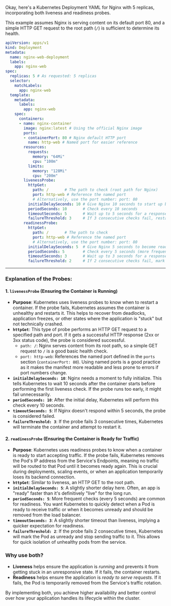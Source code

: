 Okay, here's a Kubernetes Deployment YAML for Nginx with 5 replicas, incorporating both liveness and readiness probes.

This example assumes Nginx is serving content on its default port 80, and a simple HTTP GET request to the root path (`/`) is sufficient to determine its health.

```yaml
apiVersion: apps/v1
kind: Deployment
metadata:
  name: nginx-web-deployment
  labels:
    app: nginx-web
spec:
  replicas: 5 # As requested: 5 replicas
  selector:
    matchLabels:
      app: nginx-web
  template:
    metadata:
      labels:
        app: nginx-web
    spec:
      containers:
      - name: nginx-container
        image: nginx:latest # Using the official Nginx image
        ports:
        - containerPort: 80 # Nginx default HTTP port
          name: http-web # Named port for easier reference
        resources:
          requests:
            memory: "64Mi"
            cpu: "100m"
          limits:
            memory: "128Mi"
            cpu: "200m"
        livenessProbe:
          httpGet:
            path: /       # The path to check (root path for Nginx)
            port: http-web # Reference the named port
            # Alternatively, use the port number: port: 80
          initialDelaySeconds: 10 # Give Nginx 10 seconds to start up before first check
          periodSeconds: 10       # Check every 10 seconds
          timeoutSeconds: 5       # Wait up to 5 seconds for a response
          failureThreshold: 3     # If 3 consecutive checks fail, restart the container
        readinessProbe:
          httpGet:
            path: /       # The path to check
            port: http-web # Reference the named port
            # Alternatively, use the port number: port: 80
          initialDelaySeconds: 5  # Give Nginx 5 seconds to become ready before first check
          periodSeconds: 5        # Check every 5 seconds (more frequent for readiness)
          timeoutSeconds: 3       # Wait up to 3 seconds for a response
          failureThreshold: 2     # If 2 consecutive checks fail, mark as unready (remove from service endpoints)
```

---

### **Explanation of the Probes:**

#### **1. `livenessProbe` (Ensuring the Container is Running)**

*   **Purpose**: Kubernetes uses liveness probes to know when to restart a container. If the probe fails, Kubernetes assumes the container is unhealthy and restarts it. This helps to recover from deadlocks, application freezes, or other states where the application is "stuck" but not technically crashed.
*   **`httpGet`**: This type of probe performs an HTTP GET request to a specified path and port. If it gets a successful HTTP response (2xx or 3xx status code), the probe is considered successful.
    *   `path: /`: Nginx serves content from its root path, so a simple GET request to `/` is a good basic health check.
    *   `port: http-web`: References the named port defined in the `ports` section (`containerPort: 80`). Using named ports is a good practice as it makes the manifest more readable and less prone to errors if port numbers change.
*   **`initialDelaySeconds: 10`**: Nginx needs a moment to fully initialize. This tells Kubernetes to wait 10 seconds after the container starts before performing the first liveness check. If the probe runs too early, it might fail unnecessarily.
*   **`periodSeconds: 10`**: After the initial delay, Kubernetes will perform this check every 10 seconds.
*   **`timeoutSeconds: 5`**: If Nginx doesn't respond within 5 seconds, the probe is considered failed.
*   **`failureThreshold: 3`**: If the probe fails 3 consecutive times, Kubernetes will terminate the container and attempt to restart it.

#### **2. `readinessProbe` (Ensuring the Container is Ready for Traffic)**

*   **Purpose**: Kubernetes uses readiness probes to know when a container is ready to start accepting traffic. If the probe fails, Kubernetes removes the Pod's IP address from the Service's Endpoints, meaning no traffic will be routed to that Pod until it becomes ready again. This is crucial during deployments, scaling events, or when an application temporarily loses its backend connection.
*   **`httpGet`**: Similar to liveness, an HTTP GET to the root path.
*   **`initialDelaySeconds: 5`**: A slightly shorter delay here. Often, an app is "ready" faster than it's definitively "live" for the long run.
*   **`periodSeconds: 5`**: More frequent checks (every 5 seconds) are common for readiness. You want Kubernetes to quickly detect when a Pod is ready to receive traffic or when it becomes unready and should be removed from the load balancer.
*   **`timeoutSeconds: 3`**: A slightly shorter timeout than liveness, implying a quicker expectation for readiness.
*   **`failureThreshold: 2`**: If the probe fails 2 consecutive times, Kubernetes will mark the Pod as unready and stop sending traffic to it. This allows for quick isolation of unhealthy pods from the service.

### **Why use both?**

*   **Liveness** helps ensure the application is *running* and prevents it from getting stuck in an unresponsive state. If it fails, the container restarts.
*   **Readiness** helps ensure the application is *ready to serve requests*. If it fails, the Pod is temporarily removed from the Service's traffic rotation.

By implementing both, you achieve higher availability and better control over how your application handles its lifecycle within the cluster.